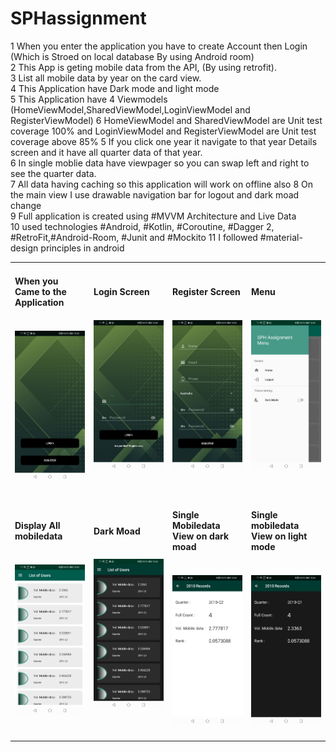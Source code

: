 # SPHassignment

1	  When you enter the application you have to create Account then Login (Which is Stroed on local database By using Android room)<br>
2   This App is geting mobile data from the API, (By using retrofit).<br>
3	  List all mobile data by year on the card view.<br>
4	  This Application have Dark mode and light mode<br>
5   This Application have 4 Viewmodels (HomeViewModel,SharedViewModel,LoginViewModel and RegisterViewModel)
6   HomeViewModel and SharedViewModel are Unit test coverage 100% and LoginViewModel and RegisterViewModel are Unit test coverage above 85%
5   If you click one year it navigate to that year Details screen and it have all quarter data of that year.<br>
6	  In single moblie data have viewpager so you can swap left and right to see the quarter data.<br>
7   All data having caching so this application will work on offline also 
8	  On the main view I use drawable navigation bar for logout and dark moad change<br>
9   Full application is created using #MVVM Architecture and Live Data<br>
10  used technologies #Android, #Kotlin, #Coroutine, #Dagger 2, #RetroFit,#Android-Room, #Junit and #Mockito
11  I followed #material-design principles in android

<table>
  <tr>
    <td width="25%">
      <h4>When you Came to the Application<h4></br>
      <img src="https://github.com/Anujan1993/SPHassignment/blob/main/app/screenshot/Screenshot_20211018_100313_com.anujan.sphassignment.jpg" alt="alt text">
    </td>
    <td width="25%">
      <h4>Login Screen<h4></br>
      <img src="https://github.com/Anujan1993/SPHassignment/blob/main/app/screenshot/Screenshot_20211018_100340_com.anujan.sphassignment.jpg" alt="alt text">
    </td>
    <td width="25%">
      <h4>Register Screen<h4></br>
      <img src="https://github.com/Anujan1993/SPHassignment/blob/main/app/screenshot/Screenshot_20211018_100318_com.anujan.sphassignment.jpg" alt="alt text">
    </td>
    <td width="25%">
      <h4>Menu<h4></br>
      <img src="https://github.com/Anujan1993/SPHassignment/blob/main/app/screenshot/Screenshot_20211018_100410_com.anujan.sphassignment.jpg" alt="alt text">
    </td>
  </tr>
  <tr>
    <td width="25%">
      <h4>Display All mobiledata<h4></br>
      <img src="https://github.com/Anujan1993/SPHassignment/blob/main/app/screenshot/Screenshot_20211018_100355_com.anujan.sphassignment.jpg" alt="alt text">
    </td>
    <td width="25%">
      <h4>Dark Moad<h4></br>
      <img src="https://github.com/Anujan1993/SPHassignment/blob/main/app/screenshot/Screenshot_20211018_100415_com.anujan.sphassignment.jpg" alt="alt text">
    </td>
    <td width="25%">
      <h4>Single Mobiledata View on dark moad<h4></br>
      <img src="https://github.com/Anujan1993/SPHassignment/blob/main/app/screenshot/Screenshot_20211018_100404_com.anujan.sphassignment.jpg" alt="alt text">
    </td>
    <td width="25%">
      <h4>Single mobiledata View on light mode<h4></br>
      <img src="https://github.com/Anujan1993/SPHassignment/blob/main/app/screenshot/Screenshot_20211018_100419_com.anujan.sphassignment.jpg" alt="alt text">
    </td>
  </tr>
</table>
